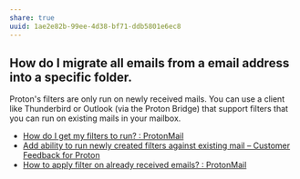```yaml
---
share: true
uuid: 1ae2e82b-99ee-4d38-bf71-ddb5801e6ec8
---
```



## How do I migrate all emails from a email address into a specific folder.

Proton's filters are only run on newly received mails. You can use a client like Thunderbird or Outlook (via the Proton Bridge) that support filters that you can run on existing mails in your mailbox.

* [How do I get my filters to run? : ProtonMail](https://old.reddit.com/r/ProtonMail/comments/qzjr4p/how_do_i_get_my_filters_to_run/)
* [Add ability to run newly created filters against existing mail – Customer Feedback for Proton](https://protonmail.uservoice.com/forums/284483-proton-mail/suggestions/15996352-add-ability-to-run-newly-created-filters-against-e)
* [How to apply filter on already received emails? : ProtonMail](https://old.reddit.com/r/ProtonMail/comments/h7jnip/how_to_apply_filter_on_already_received_emails/)
